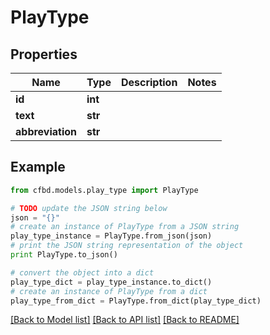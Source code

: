 # PlayType


## Properties
Name | Type | Description | Notes
------------ | ------------- | ------------- | -------------
**id** | **int** |  | 
**text** | **str** |  | 
**abbreviation** | **str** |  | 

## Example

```python
from cfbd.models.play_type import PlayType

# TODO update the JSON string below
json = "{}"
# create an instance of PlayType from a JSON string
play_type_instance = PlayType.from_json(json)
# print the JSON string representation of the object
print PlayType.to_json()

# convert the object into a dict
play_type_dict = play_type_instance.to_dict()
# create an instance of PlayType from a dict
play_type_from_dict = PlayType.from_dict(play_type_dict)
```
[[Back to Model list]](../README.md#documentation-for-models) [[Back to API list]](../README.md#documentation-for-api-endpoints) [[Back to README]](../README.md)


